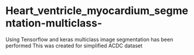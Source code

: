 # Heart_ventricle_myocardium_segmentation-multiclass-
Using Tensorflow and keras multiclass image segmentation has been performed
This was created for simplified ACDC dataset
